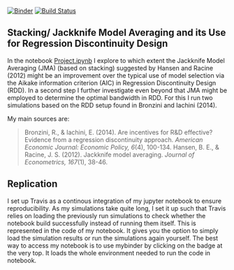 [![Binder](https://mybinder.org/badge_logo.svg)](https://mybinder.org/v2/gh/Pascalheid/project_computational_statistics/master)
[![Build Status](https://travis-ci.com/Pascalheid/project_computational_statistics.svg?branch=master)](https://travis-ci.com/Pascalheid/project_computational_statistics)

## Stacking/ Jackknife Model Averaging and its Use for Regression Discontinuity Design

In the notebook [Project.ipynb](https://github.com/Pascalheid/project_computational_statistics/blob/master/Project.ipynb) I explore to which extent the Jackknife Model Averaging (JMA) (based on stacking) suggested by Hansen and Racine (2012) might be an improvement over the typical use of model selection via the Aikake information criterion (AIC) in Regression Discontinuity Design (RDD). In a second step I further investigate even beyond that JMA might be employed to determine the optimal bandwidth in RDD. For this I run two simulations based on the RDD setup found in Bronzini and Iachini (2014).

My main sources are:

> Bronzini, R., & Iachini, E. (2014). Are incentives for R&D effective? Evidence from a regression discontinuity approach. *American Economic Journal: Economic Policy, 6*(4), 100-134.
> Hansen, B. E., & Racine, J. S. (2012). Jackknife model averaging. *Journal of Econometrics, 167*(1), 38-46.

## Replication

I set up Travis as a continous integration of my jupyter notebook to ensure reproducibility. As my simulations take quite long, I set it up such that Travis relies on loading the previously run simulations to check whether the notebook build successfully instead of running them itself. This is represented in the code of my notebook. It gives you the option to simply load the simulation results or run the simulations again yourself. 
The best way to access my notebook is to use mybinder by clicking on the badge at the very top. It loads the whole environment needed to run the code in notebook. 
